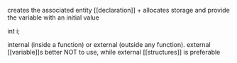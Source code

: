 creates the associated entity 
[[declaration]] + allocates storage and provide the variable with an initial value

int i;

internal (inside a function) or external (outside any function).
external [[variable]]s better NOT to use, while external [[structures]] is preferable